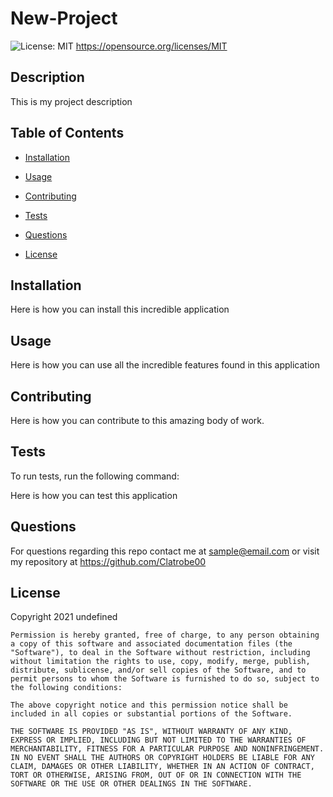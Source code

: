 # New-Project
![License: MIT](https://img.shields.io/badge/License-MIT-yellow.svg)
https://opensource.org/licenses/MIT

## Description

This is my project description
      
## Table of Contents 
      
* [Installation](#installation)
      
* [Usage](#usage)
      
* [Contributing](#contributing)
      
* [Tests](#tests)
      
* [Questions](#questions)

* [License](#license)
      
## Installation

Here is how you can install this incredible application
      
## Usage

Here is how you can use all the incredible features found in this application
        
## Contributing

Here is how you can contribute to this amazing body of work.
      
## Tests
      
To run tests, run the following command:

Here is how you can test this application
      
## Questions

For questions regarding this repo contact me at sample@email.com or visit my repository at https://github.com/Clatrobe00

## License

Copyright 2021 undefined

    Permission is hereby granted, free of charge, to any person obtaining a copy of this software and associated documentation files (the "Software"), to deal in the Software without restriction, including without limitation the rights to use, copy, modify, merge, publish, distribute, sublicense, and/or sell copies of the Software, and to permit persons to whom the Software is furnished to do so, subject to the following conditions:
    
    The above copyright notice and this permission notice shall be included in all copies or substantial portions of the Software.
    
    THE SOFTWARE IS PROVIDED "AS IS", WITHOUT WARRANTY OF ANY KIND, EXPRESS OR IMPLIED, INCLUDING BUT NOT LIMITED TO THE WARRANTIES OF MERCHANTABILITY, FITNESS FOR A PARTICULAR PURPOSE AND NONINFRINGEMENT. IN NO EVENT SHALL THE AUTHORS OR COPYRIGHT HOLDERS BE LIABLE FOR ANY CLAIM, DAMAGES OR OTHER LIABILITY, WHETHER IN AN ACTION OF CONTRACT, TORT OR OTHERWISE, ARISING FROM, OUT OF OR IN CONNECTION WITH THE SOFTWARE OR THE USE OR OTHER DEALINGS IN THE SOFTWARE.